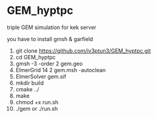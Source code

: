 # GEM_hyptpc
triple GEM simulation for kek server

you have to install gmsh & garfield

1. git clone https://github.com/iv3ptun3/GEM_hyptpc.git
2. cd GEM_hyptpc
3. gmsh -3 -order 2 gem.geo
4. ElmerGrid 14 2 gem.msh -autoclean
5. ElmerSolver gem.sif
6. mkdir build
7. cmake ../
8. make
9. chmod +x run.sh
10. ./gem or ./run.sh
